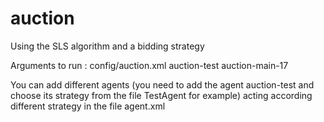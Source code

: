 # auction

Using the SLS algorithm and a bidding strategy

Arguments to run : config/auction.xml auction-test auction-main-17 

You can add different agents (you need to add the agent auction-test and choose its strategy from the file TestAgent for example) acting according different strategy in the file agent.xml
